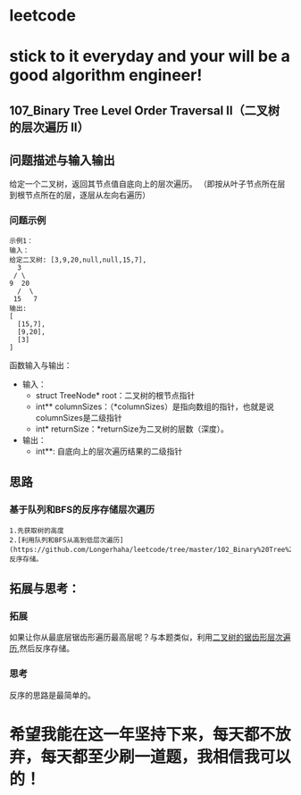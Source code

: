 # leetcode
# stick to it everyday and your will be a good algorithm engineer!
## 107_Binary Tree Level Order Traversal II（二叉树的层次遍历 II）
## 问题描述与输入输出
给定一个二叉树，返回其节点值自底向上的层次遍历。 （即按从叶子节点所在层到根节点所在的层，逐层从左向右遍历）
### 问题示例

	示例1：
	输入：
	给定二叉树: [3,9,20,null,null,15,7],
	  3
	 / \
	9  20
      /  \
	 15   7
	输出:
	[
	  [15,7],
	  [9,20],
	  [3] 
	]
	

函数输入与输出：
* 输入：
	* struct TreeNode* root：二叉树的根节点指针
	* int** columnSizes：（*columnSizes）是指向数组的指针，也就是说columnSizes是二级指针
	* int* returnSize：*returnSize为二叉树的层数（深度）。
* 输出：
	* int**: 自底向上的层次遍历结果的二级指针

## 思路			

### 基于队列和BFS的反序存储层次遍历
	
	1.先获取树的高度
	2.[利用队列和BFS从高到低层次遍历](https://github.com/Longerhaha/leetcode/tree/master/102_Binary%20Tree%20Level%20Order%20Traversal)，反序存储。
	
		
## 拓展与思考：
### 拓展
如果让你从最底层锯齿形遍历最高层呢？与本题类似，利用[二叉树的锯齿形层次遍历](https://leetcode-cn.com/problems/binary-tree-zigzag-level-order-traversal/description/),然后反序存储。
### 思考
反序的思路是最简单的。
	  
# 希望我能在这一年坚持下来，每天都不放弃，每天都至少刷一道题，我相信我可以的！
